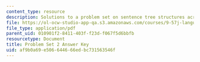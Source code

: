 ```yaml
---
content_type: resource
description: Solutions to a problem set on sentence tree structures across languages
file: https://ol-ocw-studio-app-qa.s3.amazonaws.com/courses/9-57j-language-acquisition-fall-2001/af9b0a69e506644666edbc731563546f_problemset2answers.pdf
file_type: application/pdf
parent_uid: 010901f2-8411-403f-f23d-f067f5d6bbfb
resourcetype: Document
title: Problem Set 2 Answer Key
uid: af9b0a69-e506-6446-66ed-bc731563546f
---
```

